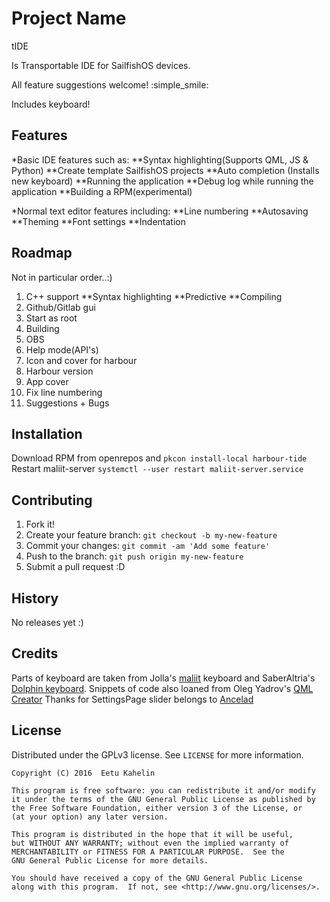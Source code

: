  
# Project Name

tIDE

Is Transportable IDE for SailfishOS devices.

All feature suggestions welcome! :simple_smile:

Includes keyboard!

## Features

*Basic IDE features such as:
**Syntax highlighting(Supports QML, JS & Python)
**Create template SailfishOS projects
**Auto completion (Installs new keyboard)
**Running the application
**Debug log while running the application
**Building a RPM(experimental)

*Normal text editor features including:
**Line numbering
**Autosaving
**Theming
**Font settings
**Indentation

## Roadmap

Not in particular order..:)

1. C++ support
**Syntax highlighting
**Predictive
**Compiling
2. Github/Gitlab gui
3. Start as root
4. Building
5. OBS
6. Help mode(API's)
7. Icon and cover for harbour
8. Harbour version
9. App cover
10. Fix line numbering
11. Suggestions + Bugs

## Installation

Download RPM from openrepos and `pkcon install-local harbour-tide`
Restart maliit-server `systemctl --user restart maliit-server.service` 

## Contributing

1. Fork it!
2. Create your feature branch: `git checkout -b my-new-feature`
3. Commit your changes: `git commit -am 'Add some feature'`
4. Push to the branch: `git push origin my-new-feature`
5. Submit a pull request :D

## History

No releases yet :)

## Credits

Parts of keyboard are taken from Jolla's [maliit](https://github.com/maliit) keyboard and SaberAltria's [Dolphin keyboard](https://github.com/SaberAltria/harbour-dolphin-keyboard). 
Snippets of code also loaned from Oleg Yadrov's [QML Creator](https://github.com/olegyadrov/qmlcreator)
Thanks for SettingsPage slider belongs to [Ancelad](https://github.com/Ancelad)

## License

Distributed under the GPLv3 license. See ``LICENSE`` for more information.
    
    Copyright (C) 2016  Eetu Kahelin

    This program is free software: you can redistribute it and/or modify
    it under the terms of the GNU General Public License as published by
    the Free Software Foundation, either version 3 of the License, or
    (at your option) any later version.

    This program is distributed in the hope that it will be useful,
    but WITHOUT ANY WARRANTY; without even the implied warranty of
    MERCHANTABILITY or FITNESS FOR A PARTICULAR PURPOSE.  See the
    GNU General Public License for more details.

    You should have received a copy of the GNU General Public License
    along with this program.  If not, see <http://www.gnu.org/licenses/>.
